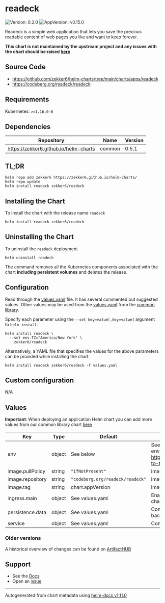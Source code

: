 # readeck

![Version: 0.2.0](https://img.shields.io/badge/Version-0.2.0-informational?style=flat-square) ![AppVersion: v0.15.0](https://img.shields.io/badge/AppVersion-v0.15.0-informational?style=flat-square)

Readeck is a simple web application that lets you save the precious readable content of web pages you like and want to keep forever.

**This chart is not maintained by the upstream project and any issues with the chart should be raised [here](https://github.com/zekker6/helm-charts/issues/new)**

## Source Code

* <https://github.com/zekker6/helm-charts/tree/main/charts/apps/readeck>
* <https://codeberg.org/readeck/readeck>

## Requirements

Kubernetes: `>=1.16.0-0`

## Dependencies

| Repository | Name | Version |
|------------|------|---------|
| https://zekker6.github.io/helm-charts | common | 0.5.1 |

## TL;DR

```console
helm repo add zekker6 https://zekker6.github.io/helm-charts/
helm repo update
helm install readeck zekker6/readeck
```

## Installing the Chart

To install the chart with the release name `readeck`

```console
helm install readeck zekker6/readeck
```

## Uninstalling the Chart

To uninstall the `readeck` deployment

```console
helm uninstall readeck
```

The command removes all the Kubernetes components associated with the chart **including persistent volumes** and deletes the release.

## Configuration

Read through the [values.yaml](./values.yaml) file. It has several commented out suggested values.
Other values may be used from the [values.yaml](https://github.com/zekker6/helm-charts/blob/main/charts/library/common/values.yaml) from the [common library](https://github.com/zekker6/helm-charts/blob/main/charts/library/common).

Specify each parameter using the `--set key=value[,key=value]` argument to `helm install`.

```console
helm install readeck \
  --set env.TZ="America/New York" \
    zekker6/readeck
```

Alternatively, a YAML file that specifies the values for the above parameters can be provided while installing the chart.

```console
helm install readeck zekker6/readeck -f values.yaml
```

## Custom configuration

N/A

## Values

**Important**: When deploying an application Helm chart you can add more values from our common library chart [here](https://github.com/zekker6/helm-charts/blob/main/charts/library/common)

| Key | Type | Default | Description |
|-----|------|---------|-------------|
| env | object | See below | See the following files for additional environment variables: https://codeberg.org/readeck/readeck#how-to-test-or-install |
| image.pullPolicy | string | `"IfNotPresent"` | image pull policy |
| image.repository | string | `"codeberg.org/readeck/readeck"` | image repository |
| image.tag | string | chart.appVersion | image tag |
| ingress.main | object | See values.yaml | Enable and configure ingress settings for the chart under this key. |
| persistence.data | object | See values.yaml | Configure persistence for data to use sqlite backend. |
| service | object | See values.yaml | Configures service settings for the chart. |

### Older versions

A historical overview of changes can be found on [ArtifactHUB](https://artifacthub.io/packages/helm/zekker6/readeck?modal=changelog)

## Support

- See the [Docs](http://zekker6.github.io/helm-charts/docs/)
- Open an [issue](https://github.com/zekker6/helm-charts/issues/new)

----------------------------------------------
Autogenerated from chart metadata using [helm-docs v1.11.0](https://github.com/norwoodj/helm-docs/releases/v1.11.0)
